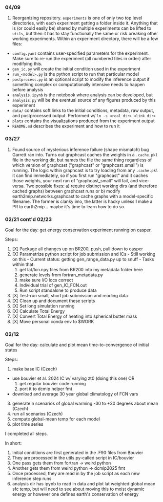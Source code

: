 ### 04/09

1. Reorganizing repository. `experiments` is one of only two top level directories, with each experiment getting a folder inside it. Anything that is (or could easily be) shared by multiple experiments can be lifted to `utils`, but then it has to stay functionally the same or risk breaking other working experiments. Within an experiment directory, there will be a few files:
  - `config.yaml` contains user-specified parameters for the experiment. Make sure to re-run the experiment (all numbered files in order) after modifying this. 
  - `gen_ic.py` will create the initial condition used in the experiment
  - `run_<model>.py` is the python script to run that particular model
  - `postprocess.py` is an optional script to modify the inference output if something complex or computationally intensive needs to happen before analysis
  - `analysis.ipynb` is the notebook where analysis can be developed, but 
  - `analysis.py` will be the eventual source of any figures produced by this experiment
  - `data/` contains soft links to the initial conditions, metadata, raw output, and postprocessed output. Performed w/ `ln -s <real_dir> <link_dir>`
  - `plots` contains the visualizations produced from the experiment output
  - `README.md` describes the experiment and how to run it

### 03/27

1. Found source of mysterious inference failure (shape mismatch) bug Garrett ran into. Turns out graphcast caches the weights in a `.cache.pkl` file in the working dir, but names the file the same thing regardless of which version of graphcast ("graphcast" or "graphcast_small") is running. The logic within graphcast is to try loading from any `.cache.pkl` it can find immediately, so if you first run "graphcast" and it caches those weights, your next run of "graphcast_small" will fail, and vice-versa. Two possible fixes: a) require distinct working dirs (and therefore cached graphs) between graphcast runs or b) modify earth2mip.networks.graphcast to cache graphs with a model-specific filename. The former is clanky imo, the latter is hacky unless I make a PR to earth2mip... maybe it's time to learn how to do so. 


### 02/21 cont'd 02/23

Goal for the day: get energy conservation experiment running on casper. 

Steps: 
  1. [X] Package all changes up on BR200, push, pull down to casper
  2. [X] Parametrize python script for job submission and ICs 
    - Still working on this
    - Current status: getting gen_range_data.py up to snuff
    - Tasks within that:
      1. get lat/lon.npy files from BR200 into my metadata folder here
      2. generate levels from fortran_metadata.py
      3. make sure I/O locs correct
      4. Individual trial of gen_IC_FCN.out
      5. Run script standalone to produce data
  3. [X] Test-run small, short job submission and reading data
  4. [X] Clean up and document these scripts
  5. [X] Set long simulation running
  6. [X] Calculate Total Energy
  7. [X] Convert Total Energy of heating into spherical butter mass
  8. [X] Move personal conda env to $WORK


### 02/12

Goal for the day: calculate and plot mean time-to-convergence of initial states

Steps: 
1. make base IC (Czech)
  - use bouvier et al. 2024 IC w/ varying zt0 (doing this one) OR 
    1. get regular bouvier code running
    2. port it to dcmip helper fmt
  - download and average 30 year global climatology of FCN vars
3. generate n scenarios of global warming -30 to +30 degrees about mean (Czech)
4. run all scenarios (Czech)
5. compute global-mean temp for each model
6. plot time series

I completed all steps. 

In short: 
1. Initial conditions are first generated in the .F90 files from Bouvier
2. They are processed in the utils.py-called script in IC/bouvier
  1. One pass gets them from fortran -> weird python
  2. Another gets them from weird python -> dcmip2025 fmt
3. Once processed, they are read in by the job script as each new inference step runs
4. analysis dir has ipynb to read in data and plot lat weighted global mean sfc temp, but will need to see about moving this to moist dynamic energy or however one defines earth's conservation of energy
